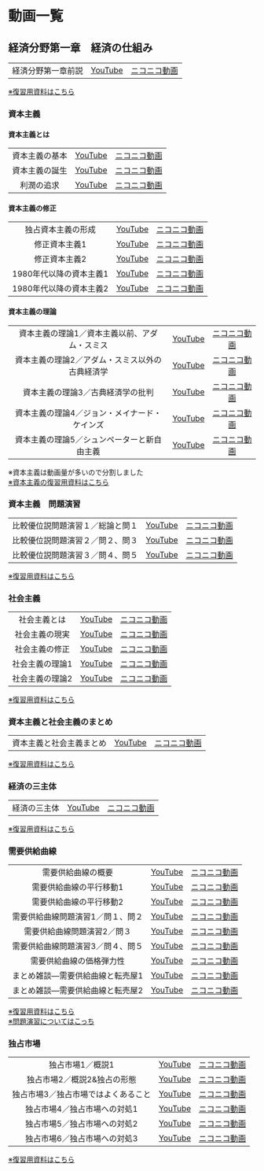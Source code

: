 # 動画一覧

## 経済分野第一章　経済の仕組み

||||
|:----:|:----:|:----:|
|経済分野第一章前説|[YouTube](https://youtu.be/G2HyQlsrAU8)|[ニコニコ動画](https://www.nicovideo.jp/watch/sm39597225)|

[※復習用資料はこちら](01_00.md)

### 資本主義
#### 資本主義とは

||||
|:----:|:----:|:----:|
|資本主義の基本|[YouTube](https://youtu.be/-l4__erPTqc)|[ニコニコ動画](https://www.nicovideo.jp/watch/sm39600954)|
|資本主義の誕生|[YouTube](https://youtu.be/S5YV4fqBCA4)|[ニコニコ動画](https://www.nicovideo.jp/watch/sm39604752)|
|利潤の追求|[YouTube](https://youtu.be/DzZ_XRcoEdY)|[ニコニコ動画](https://www.nicovideo.jp/watch/sm39608942)|

#### 資本主義の修正

||||
|:----:|:----:|:----:|
|独占資本主義の形成|[YouTube](https://youtu.be/kudkmNkAMb8)|[ニコニコ動画](https://www.nicovideo.jp/watch/sm39614061)|
|修正資本主義1|[YouTube](https://youtu.be/e_bZY1iGNAM)|[ニコニコ動画](https://www.nicovideo.jp/watch/sm39626219)|
|修正資本主義2|[YouTube](https://youtu.be/E586mR3JzW0)|[ニコニコ動画](https://www.nicovideo.jp/watch/sm39629781)|
|1980年代以降の資本主義1|[YouTube](https://youtu.be/lhJygins2P4)|[ニコニコ動画](https://www.nicovideo.jp/watch/sm39633701)|
|1980年代以降の資本主義2|[YouTube](https://youtu.be/q9PUPjq6Hcs)|[ニコニコ動画](https://www.nicovideo.jp/watch/sm39639945)|

#### 資本主義の理論

||||
|:----:|:----:|:----:|
|資本主義の理論1／資本主義以前、アダム・スミス|[YouTube](https://youtu.be/9OyruCNJAY0)|[ニコニコ動画](https://www.nicovideo.jp/watch/sm39640108)|
|資本主義の理論2／アダム・スミス以外の古典経済学|[YouTube](https://youtu.be/cyRlq9kSFh0)|[ニコニコ動画](https://www.nicovideo.jp/watch/sm39649254)|
|資本主義の理論3／古典経済学の批判|[YouTube](https://youtu.be/a18HttU8fMU)|[ニコニコ動画](https://www.nicovideo.jp/watch/sm39649397)|
|資本主義の理論4／ジョン・メイナード・ケインズ|[YouTube](https://youtu.be/bs1qkcFpNJs)|[ニコニコ動画](https://www.nicovideo.jp/watch/sm39658547)|
|資本主義の理論5／シュンペーターと新自由主義|[YouTube](https://youtu.be/5WSn_OldZKA)|[ニコニコ動画](https://www.nicovideo.jp/watch/sm39662437)|

※資本主義は動画量が多いので分割しました  
[※資本主義の復習用資料はこちら](01_01.md)

### 資本主義　問題演習

||||
|:----:|:----:|:----:|
|比較優位説問題演習１／総論と問１|[YouTube](https://youtu.be/cQPD9Xp5fEA)|[ニコニコ動画](https://www.nicovideo.jp/watch/sm39666587)|
|比較優位説問題演習２／問２、問３|[YouTube](https://youtu.be/UCir2G3IC8o)|[ニコニコ動画](https://www.nicovideo.jp/watch/sm39672520)|
|比較優位説問題演習３／問４、問５|[YouTube](https://youtu.be/4bQ3HJxVKOM)|[ニコニコ動画](https://www.nicovideo.jp/watch/sm39674828)|

[※復習用資料はこちら](01_01_work.md)

### 社会主義

||||
|:----:|:----:|:----:|
|社会主義とは|[YouTube](https://www.youtube.com/watch?v=6uXKHmlBDq4)|[ニコニコ動画]()|
|社会主義の現実|[YouTube](https://www.youtube.com/watch?v=IwFUpOObpSI)|[ニコニコ動画]()|
|社会主義の修正|[YouTube](https://www.youtube.com/watch?v=OimBX4LSTxE)|[ニコニコ動画]()|
|社会主義の理論1|[YouTube](https://youtu.be/TOSmuyZWXr8)|[ニコニコ動画]()|
|社会主義の理論2|[YouTube](https://youtu.be/Z03hO1dw_8Y)|[ニコニコ動画]()|

[※復習用資料はこちら](01_02.md)

### 資本主義と社会主義のまとめ

||||
|:----:|:----:|:----:|
|資本主義と社会主義まとめ|[YouTube](https://youtu.be/5vhuQ1eqSHc)|[ニコニコ動画]()|

[※復習用資料はこちら](01_03.md)
### 経済の三主体

||||
|:----:|:----:|:----:|
|経済の三主体|[YouTube](https://youtu.be/nM5SuMNI18c)|[ニコニコ動画]()|

[※復習用資料はこちら](01_04.md)

### 需要供給曲線

||||
|:----:|:----:|:----:|
|需要供給曲線の概要|[YouTube](https://youtu.be/jcza0_sIHQw)|[ニコニコ動画]()|
|需要供給曲線の平行移動1|[YouTube](https://youtu.be/z7UyIJLxyXI)|[ニコニコ動画]()|
|需要供給曲線の平行移動2|[YouTube]()|[ニコニコ動画](https://youtu.be/AnQ3Az4puZ8)|
|需要供給曲線問題演習1／問１、問２|[YouTube](https://youtu.be/nO0s35vmXkU)|[ニコニコ動画]()|
|需要供給曲線問題演習2／問３|[YouTube](https://youtu.be/DRJpPDkG_6k)|[ニコニコ動画]()|
|需要供給曲線問題演習3／問４、問５|[YouTube](https://youtu.be/csNnLtV6bvo)|[ニコニコ動画]()|
|需要供給曲線の価格弾力性|[YouTube](https://youtu.be/DegMcSiQhq0)|[ニコニコ動画]()|
|まとめ雑談―需要供給曲線と転売屋1|[YouTube](https://youtu.be/JeG_ouxI4TE)|[ニコニコ動画]()|
|まとめ雑談―需要供給曲線と転売屋2|[YouTube](https://youtu.be/E_WsXVV7EGY)|[ニコニコ動画]()|


[※復習用資料はこちら](01_05.md)  
[※問題演習についてはこっち](01_05_work.md)

### 独占市場

||||
|:----:|:----:|:----:|
|独占市場1／概説1|[YouTube](https://youtu.be/p9744EEv6xU)|[ニコニコ動画]()|
|独占市場2／概説2&独占の形態|[YouTube](https://youtu.be/rqgOTWgVsKA)|[ニコニコ動画]()|
|独占市場3／独占市場ではよくあること|[YouTube](https://youtu.be/Qy1ZNujZF0Y)|[ニコニコ動画]()|
|独占市場4／独占市場への対処1|[YouTube](https://youtu.be/_axIPeVQm1w)|[ニコニコ動画]()|
|独占市場5／独占市場への対処2|[YouTube](https://youtu.be/_3sbMbOC-es)|[ニコニコ動画]()|
|独占市場6／独占市場への対処3|[YouTube](https://youtu.be/pz1F9AKW2tU)|[ニコニコ動画]()|

[※復習用資料はこちら](01_06.md)